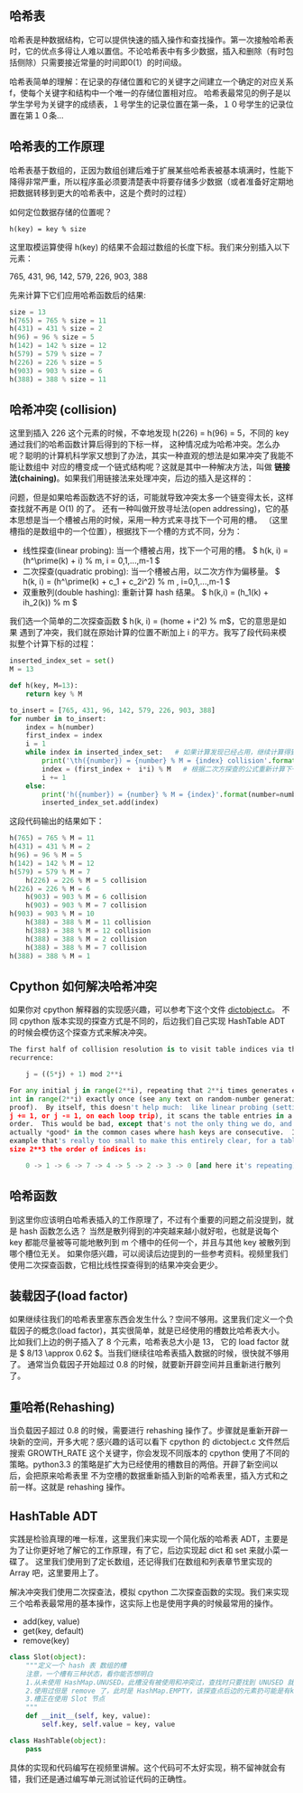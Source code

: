 ## 哈希表

哈希表是种数据结构，它可以提供快速的插入操作和查找操作。第一次接触哈希表时，它的优点多得让人难以置信。不论哈希表中有多少数据，插入和删除（有时包括侧除）只需要接近常量的时间即0(1）的时间级。

哈希表简单的理解：在记录的存储位置和它的关键字之间建立一个确定的对应关系f，使每个关键字和结构中一个唯一的存储位置相对应。 
哈希表最常见的例子是以学生学号为关键字的成绩表，１号学生的记录位置在第一条，１０号学生的记录位置在第１０条…

## 哈希表的工作原理

哈希表基于数组的，正因为数组创建后难于扩展某些哈希表被基本填满时，性能下降得非常严重，所以程序虽必须要清楚表中将要存储多少数据（或者准备好定期地把数据转移到更大的哈希表中，这是个费时的过程）

如何定位数据存储的位置呢？

```
h(key) = key % size
```

这里取模运算使得 h(key) 的结果不会超过数组的长度下标。我们来分别插入以下元素：

765, 431, 96, 142, 579, 226, 903, 388

先来计算下它们应用哈希函数后的结果:

```python
size = 13
h(765) = 765 % size = 11
h(431) = 431 % size = 2
h(96) = 96 % size = 5
h(142) = 142 % size = 12
h(579) = 579 % size = 7
h(226) = 226 % size = 5
h(903) = 903 % size = 6
h(388) = 388 % size = 11
```

## 哈希冲突 (collision)

这里到插入 226 这个元素的时候，不幸地发现 h(226) = h(96) = 5，不同的 key 通过我们的哈希函数计算后得到的下标一样， 这种情况成为哈希冲突。怎么办呢？聪明的计算机科学家又想到了办法，其实一种直观的想法是如果冲突了我能不能让数组中 对应的槽变成一个链式结构呢？这就是其中一种解决方法，叫做 **链接法(chaining)**。如果我们用链接法来处理冲突，后边的插入是这样的：

问题，但是如果哈希函数选不好的话，可能就导致冲突太多一个链变得太长，这样查找就不再是 O(1) 的了。 还有一种叫做开放寻址法(open addressing)，它的基本思想是当一个槽被占用的时候，采用一种方式来寻找下一个可用的槽。 （这里槽指的是数组中的一个位置），根据找下一个槽的方式不同，分为：

- 线性探查(linear probing): 当一个槽被占用，找下一个可用的槽。 $ h(k, i) = (h^\prime(k) + i) % m, i = 0,1,...,m-1 $
- 二次探查(quadratic probing): 当一个槽被占用，以二次方作为偏移量。 $ h(k, i) = (h^\prime(k) + c_1 + c_2i^2) % m , i=0,1,...,m-1 $
- 双重散列(double hashing): 重新计算 hash 结果。 $ h(k,i) = (h_1(k) + ih_2(k)) % m $

我们选一个简单的二次探查函数 $ h(k, i) = (home + i^2) % m ​$，它的意思是如果 遇到了冲突，我们就在原始计算的位置不断加上 i 的平方。我写了段代码来模拟整个计算下标的过程：

```python
inserted_index_set = set()
M = 13

def h(key, M=13):
    return key % M

to_insert = [765, 431, 96, 142, 579, 226, 903, 388]
for number in to_insert:
    index = h(number)
    first_index = index
    i = 1
    while index in inserted_index_set:   # 如果计算发现已经占用，继续计算得到下一个可用槽的位置
        print('\th({number}) = {number} % M = {index} collision'.format(number=number, index=index))
        index = (first_index +  i*i) % M   # 根据二次方探查的公式重新计算下一个需要插入的位置
        i += 1
    else:
        print('h({number}) = {number} % M = {index}'.format(number=number, index=index))
        inserted_index_set.add(index)
```

这段代码输出的结果如下：

```python
h(765) = 765 % M = 11
h(431) = 431 % M = 2
h(96) = 96 % M = 5
h(142) = 142 % M = 12
h(579) = 579 % M = 7
	h(226) = 226 % M = 5 collision
h(226) = 226 % M = 6
	h(903) = 903 % M = 6 collision
	h(903) = 903 % M = 7 collision
h(903) = 903 % M = 10
	h(388) = 388 % M = 11 collision
	h(388) = 388 % M = 12 collision
	h(388) = 388 % M = 2 collision
	h(388) = 388 % M = 7 collision
h(388) = 388 % M = 1
```

## Cpython 如何解决哈希冲突

如果你对 cpython 解释器的实现感兴趣，可以参考下这个文件 [dictobject.c](https://github.com/python/cpython/blob/master/Objects/dictobject.c#L165)。 不同 cpython 版本实现的探查方式是不同的，后边我们自己实现 HashTable ADT 的时候会模仿这个探查方式来解决冲突。

```python
The first half of collision resolution is to visit table indices via this
recurrence:

    j = ((5*j) + 1) mod 2**i

For any initial j in range(2**i), repeating that 2**i times generates each
int in range(2**i) exactly once (see any text on random-number generation for
proof).  By itself, this doesn't help much:  like linear probing (setting
j += 1, or j -= 1, on each loop trip), it scans the table entries in a fixed
order.  This would be bad, except that's not the only thing we do, and it's
actually *good* in the common cases where hash keys are consecutive.  In an
example that's really too small to make this entirely clear, for a table of
size 2**3 the order of indices is:

    0 -> 1 -> 6 -> 7 -> 4 -> 5 -> 2 -> 3 -> 0 [and here it's repeating]
```

## 哈希函数

到这里你应该明白哈希表插入的工作原理了，不过有个重要的问题之前没提到，就是 hash 函数怎么选？ 当然是散列得到的冲突越来越小就好啦，也就是说每个 key 都能尽量被等可能地散列到 m 个槽中的任何一个，并且与其他 key 被散列到哪个槽位无关。 如果你感兴趣，可以阅读后边提到的一些参考资料。视频里我们使用二次探查函数，它相比线性探查得到的结果冲突会更少。

## 装载因子(load factor)

如果继续往我们的哈希表里塞东西会发生什么？空间不够用。这里我们定义一个负载因子的概念(load factor)，其实很简单，就是已经使用的槽数比哈希表大小。 比如我们上边的例子插入了 8 个元素，哈希表总大小是 13， 它的 load factor 就是 $ 8/13 \approx 0.62 $。当我们继续往哈希表插入数据的时候，很快就不够用了。 通常当负载因子开始超过 0.8 的时候，就要新开辟空间并且重新进行散列了。

## 重哈希(Rehashing)

当负载因子超过 0.8 的时候，需要进行 rehashing 操作了。步骤就是重新开辟一块新的空间，开多大呢？感兴趣的话可以看下 cpython 的 dictobject.c 文件然后搜索 GROWTH_RATE 这个关键字，你会发现不同版本的 cpython 使用了不同的策略。python3.3 的策略是扩大为已经使用的槽数目的两倍。开辟了新空间以后，会把原来哈希表里 不为空槽的数据重新插入到新的哈希表里，插入方式和之前一样。这就是 rehashing 操作。

## HashTable ADT

实践是检验真理的唯一标准，这里我们来实现一个简化版的哈希表 ADT，主要是为了让你更好地了解它的工作原理，有了它，后边实现起 dict 和 set 来就小菜一碟了。 这里我们使用到了定长数组，还记得我们在数组和列表章节里实现的 Array 吧，这里要用上了。

解决冲突我们使用二次探查法，模拟 cpython 二次探查函数的实现。我们来实现三个哈希表最常用的基本操作，这实际上也是使用字典的时候最常用的操作。

- add(key, value)
- get(key, default)
- remove(key)

```python
class Slot(object):
    """定义一个 hash 表 数组的槽
    注意，一个槽有三种状态，看你能否想明白
    1.从未使用 HashMap.UNUSED。此槽没有被使用和冲突过，查找时只要找到 UNUSED 就不用再继续探查了
    2.使用过但是 remove 了，此时是 HashMap.EMPTY，该探查点后边的元素扔可能是有key
    3.槽正在使用 Slot 节点
    """
    def __init__(self, key, value):
        self.key, self.value = key, value

class HashTable(object):
    pass
```

具体的实现和代码编写在视频里讲解。这个代码可不太好实现，稍不留神就会有错，我们还是通过编写单元测试验证代码的正确性。